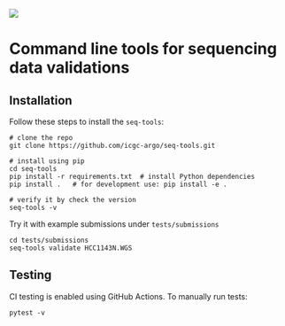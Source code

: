 ![](https://github.com/icgc-argo/seq-tools/workflows/.github/workflows/run-tests.yml/badge.svg)

# Command line tools for sequencing data validations

## Installation

Follow these steps to install the `seq-tools`:
```
# clone the repo
git clone https://github.com/icgc-argo/seq-tools.git

# install using pip
cd seq-tools
pip install -r requirements.txt  # install Python dependencies
pip install .   # for development use: pip install -e .

# verify it by check the version
seq-tools -v
```

Try it with example submissions under `tests/submissions`
```
cd tests/submissions
seq-tools validate HCC1143N.WGS
```

## Testing

CI testing is enabled using GitHub Actions. To manually run tests:
```
pytest -v
```
